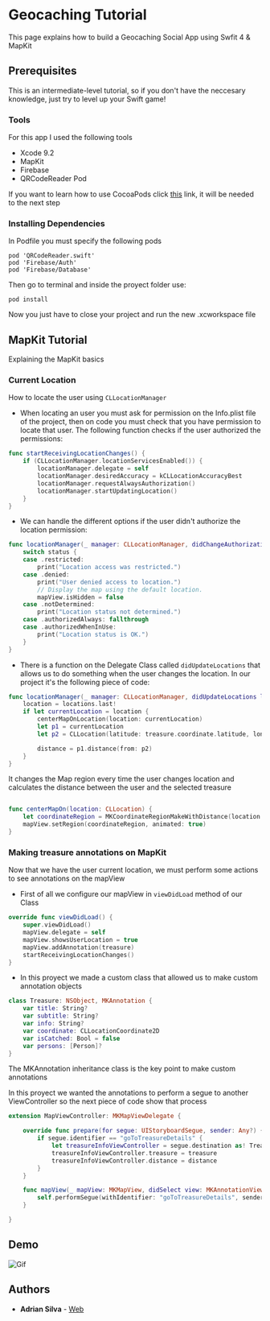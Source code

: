 # Geocaching Tutorial

This page explains how to build a Geocaching Social App using Swfit 4 & MapKit

## Prerequisites

This is an intermediate-level tutorial, so if you don't have the neccesary knowledge, just try to level up your Swift game!

### Tools

For this app I used the following tools

* Xcode 9.2
* MapKit
* Firebase
* QRCodeReader Pod

If you want to learn how to use CocoaPods click [this](https://guides.cocoapods.org/using/getting-started.html) link, it will be needed to the next step

### Installing Dependencies

In Podfile you must specify the following pods

```
pod 'QRCodeReader.swift'
pod 'Firebase/Auth'
pod 'Firebase/Database'
```

Then go to terminal and inside the proyect folder use:

```
pod install
```

Now you just have to close your project and run the new .xcworkspace file


## MapKit Tutorial

Explaining the MapKit basics

### Current Location

How to locate the user using `CLLocationManager`

* When locating an user you must ask for permission on the Info.plist file of the project, then on code you must check that you have permission to locate that user. The following function checks if the user authorized the permissions:

```Swift
func startReceivingLocationChanges() {
    if (CLLocationManager.locationServicesEnabled()) {
        locationManager.delegate = self
        locationManager.desiredAccuracy = kCLLocationAccuracyBest
        locationManager.requestAlwaysAuthorization()
        locationManager.startUpdatingLocation()
    }
}
```

* We can handle the different options if the user didn't authorize the location permission:

```Swift
func locationManager(_ manager: CLLocationManager, didChangeAuthorization status: CLAuthorizationStatus) {
    switch status {
    case .restricted:
        print("Location access was restricted.")
    case .denied:
        print("User denied access to location.")
        // Display the map using the default location.
        mapView.isHidden = false
    case .notDetermined:
        print("Location status not determined.")
    case .authorizedAlways: fallthrough
    case .authorizedWhenInUse:
        print("Location status is OK.")
    }
}
```

* There is a function on the Delegate Class called `didUpdateLocations` that allows us to do something when the user changes the location. In our project it's the following piece of code:

```Swift
func locationManager(_ manager: CLLocationManager, didUpdateLocations locations: [CLLocation]) {
    location = locations.last!
    if let currentLocation = location {
        centerMapOnLocation(location: currentLocation)
        let p1 = currentLocation
        let p2 = CLLocation(latitude: treasure.coordinate.latitude, longitude: treasure.coordinate.longitude)

        distance = p1.distance(from: p2)
    }
}
```

It changes the Map region every time the user changes location and calculates the distance between the user and the selected treasure

```Swift

func centerMapOn(location: CLLocation) {
    let coordinateRegion = MKCoordinateRegionMakeWithDistance(location.coordinate, regionRadius, regionRadius)
    mapView.setRegion(coordinateRegion, animated: true)
}
```


### Making treasure annotations on MapKit

Now that we have the user current location, we must perform some actions to see annotations on the mapView

* First of all we configure our mapView in `viewDidLoad` method of our Class

```Swift
override func viewDidLoad() {
    super.viewDidLoad()
    mapView.delegate = self
    mapView.showsUserLocation = true
    mapView.addAnnotation(treasure)
    startReceivingLocationChanges()
}
```

* In this proyect we made a custom class that allowed us to make custom annotation objects

```Swift
class Treasure: NSObject, MKAnnotation {
    var title: String?
    var subtitle: String?
    var info: String?
    var coordinate: CLLocationCoordinate2D
    var isCatched: Bool = false
    var persons: [Person]?
}
```

The MKAnnotation inheritance class is the key point to make custom annotations

In this proyect we wanted the annotations to perform a segue to another ViewController so the next piece of code show that process

```Swift
extension MapViewController: MKMapViewDelegate {

    override func prepare(for segue: UIStoryboardSegue, sender: Any?) {
        if segue.identifier == "goToTreasureDetails" {
            let treasureInfoViewController = segue.destination as! TreasureInfoViewController
            treasureInfoViewController.treasure = treasure
            treasureInfoViewController.distance = distance
        }
    }

    func mapView(_ mapView: MKMapView, didSelect view: MKAnnotationView) {
        self.performSegue(withIdentifier: "goToTreasureDetails", sender: self)
    }

}
```

## Demo

![Gif](http://www.giphy.com/gifs/l4pTncolcbdAlL9Ac)

## Authors

* **Adrian Silva** - [Web](https://adri4silva.github.io)
